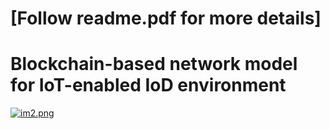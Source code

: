 # [Follow readme.pdf for more details]



# Blockchain-based network model for IoT-enabled IoD environment


[![im2.png](https://i.postimg.cc/gjC7TpNW/im2.png)](https://postimg.cc/xNPgXWwx)
